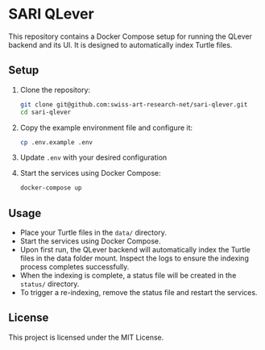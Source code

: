 # SARI QLever

This repository contains a Docker Compose setup for running the QLever backend and its UI. It is designed to automatically index Turtle files.

## Setup

1. Clone the repository:
   ```bash
   git clone git@github.com:swiss-art-research-net/sari-qlever.git
   cd sari-qlever
   ```

2. Copy the example environment file and configure it:
   ```bash
   cp .env.example .env
   ```

3. Update `.env` with your desired configuration

4. Start the services using Docker Compose:
   ```bash
   docker-compose up
   ```

## Usage

- Place your Turtle files in the `data/` directory.
- Start the services using Docker Compose.
- Upon first run, the QLever backend will automatically index the Turtle files in the data folder mount. Inspect the logs to ensure the indexing process completes successfully.
- When the indexing is complete, a status file will be created in the `status/` directory. 
- To trigger a re-indexing, remove the status file and restart the services.


## License

This project is licensed under the MIT License.
